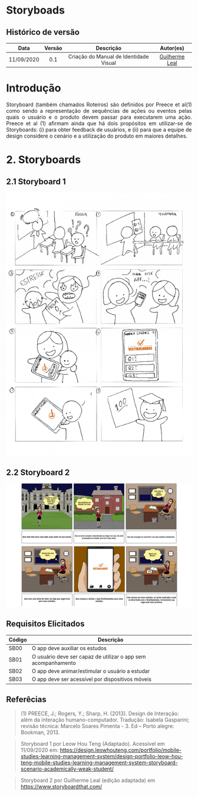 # Storyboads

## Histórico de versão
| Data | Versão | Descrição | Autor(es) |
| :--: | :----: | :-------: | :-------: |
|11/09/2020| 0.1 | Criação do Manual de Identidade Visual| [Guilherme Leal](https://github.com/gleal17)|

# Introdução

<p align="justify">Storyboard (também chamados Roteiros) são definidos por Preece et al(1) como sendo a representação de sequências de ações ou eventos pelas quais o usuário e o produto devem passar para executarem uma ação. Preece et al (1) afirmam ainda que há dois propósitos em utilizar-se de Storyboards: (i) para obter feedback de usuários, e (ii) para que a equipe de design considere o cenário e a utilização do produto em maiores detalhes. </p>

# 2. Storyboards

## 2.1 Storyboard 1

![Storyboard 1](./img/storyboard/story1.jpg)


## 2.2 Storyboard 2

![Storyboard 2](./img/storyboard/story2.jpg)

## Requisitos Elicitados

| Código | Descrição |
|--------|-----------|
|SB00| O app deve auxiliar os estudos|
|SB01| O usuário deve ser capaz de utilizar o app sem acompanhamento|
|SB02| O app deve animar/estimular o usuário a estudar|
|SB03|O app deve ser acessível por dispositivos móveis |

## Referêcias

>(1) PREECE, J.; Rogers, Y.; Sharp, H. (2013). Design de Interação: além da interação humano-computador. Tradução: Isabela Gasparini; revisão técnica: Marcelo Soares Pimenta - 3. Ed – Porto alegre: Bookman, 2013. 

>Storyboard 1 por Leow Hou Teng (Adaptado). Acessível em 11/09/2020 em:
https://design.leowhouteng.com/portfolio/mobile-studies-learning-management-system/design-portfolio-leow-hou-teng-mobile-studies-learning-management-system-storyboard-scenario-academically-weak-student/

>Storyboard 2 por Guilherme Leal (edição adaptada) em https://www.storyboardthat.com/